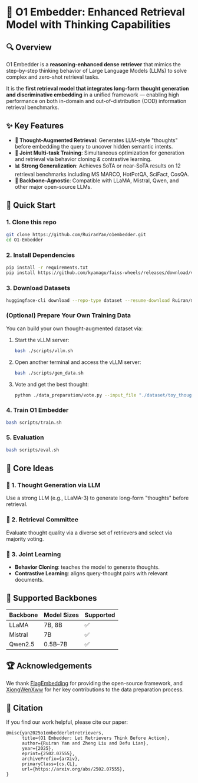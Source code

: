 # 🧠 O1 Embedder: Enhanced Retrieval Model with Thinking Capabilities

## 🔍 Overview

O1 Embedder is a **reasoning-enhanced dense retriever** that mimics the step-by-step thinking behavior of Large Language Models (LLMs) to solve complex and zero-shot retrieval tasks.

It is the **first retrieval model that integrates long-form thought generation and discriminative embedding** in a unified framework — enabling high performance on both in-domain and out-of-distribution (OOD) information retrieval benchmarks.

## ✨ Key Features

- **🧠 Thought-Augmented Retrieval**: Generates LLM-style "thoughts" before embedding the query to uncover hidden semantic intents.
- **🔁 Joint Multi-task Training**: Simultaneous optimization for generation and retrieval via behavior cloning & contrastive learning.
- **📊 Strong Generalization**: Achieves SoTA or near-SoTA results on 12 retrieval benchmarks including MS MARCO, HotPotQA, SciFact, CosQA.
- **🧪 Backbone-Agnostic**: Compatible with LLaMA, Mistral, Qwen, and other major open-source LLMs.

## 🏁 Quick Start

### 1. Clone this repo

```bash
git clone https://github.com/RuiranYan/o1embedder.git
cd O1-Embedder
```

### 2. Install Dependencies

```bash
pip install -r requirements.txt
pip install https://github.com/kyamagu/faiss-wheels/releases/download/v1.7.3/faiss_gpu-1.7.3-cp310-cp310-manylinux_2_17_x86_64.manylinux2014_x86_64.whl
```

### 3. Download Datasets

```bash
huggingface-cli download --repo-type dataset --resume-download Ruiran/msmarco_thought final.jsonl --local-dir dataset --local-dir-use-symlinks False
```

### (Optional) Prepare Your Own Training Data

You can build your own thought-augmented dataset via:

1. Start the vLLM server:
   
   ```bash
   bash ./scripts/vllm.sh
   ```
2. Open another terminal and access the vLLM server:
   
   ```bash
   bash ./scripts/gen_data.sh
   ```
3. Vote and get the best thought:
   
   ```bash
   python ./data_preparation/vote.py --input_file "./dataset/toy_thought.jsonl" --output_file "./dataset/toy_vote_res.jsonl" --model_zoo '["BAAI/bge-large-en-v1.5", "dunzhang/stella_en_1.5B_v5", "Alibaba-NLP/gte-large-en-v1.5"]'
   ```

### 4. Train O1 Embedder

```bash
bash scripts/train.sh
```

### 5. Evaluation

```bash
bash scripts/eval.sh
```

## 🧠 Core Ideas

### 🧪 1. Thought Generation via LLM

Use a strong LLM (e.g., LLaMA-3) to generate long-form "thoughts" before retrieval.

### 🧪 2. Retrieval Committee

Evaluate thought quality via a diverse set of retrievers and select via majority voting.

### 🧪 3. Joint Learning

- **Behavior Cloning**: teaches the model to generate thoughts.
- **Contrastive Learning**: aligns query-thought pairs with relevant documents.

## 🤖 Supported Backbones

| Backbone | Model Sizes | Supported |
| -------- | ----------- | --------- |
| LLaMA    | 7B, 8B      | ✅         |
| Mistral  | 7B          | ✅         |
| Qwen2.5  | 0.5B–7B     | ✅         |

## 🏆 Acknowledgements

We thank [FlagEmbedding](https://github.com/FlagOpen/FlagEmbedding) for providing the open-source framework, and [XiongWenXww](https://github.com/XiongWenXww) for her key contributions to the data preparation process.

## 📝 Citation

If you find our work helpful, please cite our paper:

```
@misc{yan2025o1embedderletretrievers,
      title={O1 Embedder: Let Retrievers Think Before Action}, 
      author={Ruiran Yan and Zheng Liu and Defu Lian},
      year={2025},
      eprint={2502.07555},
      archivePrefix={arXiv},
      primaryClass={cs.CL},
      url={https://arxiv.org/abs/2502.07555}, 
}
```
